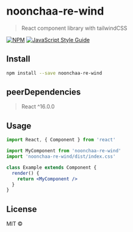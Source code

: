 # noonchaa-re-wind

> React component library with tailwindCSS

[![NPM](https://img.shields.io/npm/v/noonchaa-re-wind.svg)](https://www.npmjs.com/package/noonchaa-re-wind) [![JavaScript Style Guide](https://img.shields.io/badge/code_style-standard-brightgreen.svg)](https://standardjs.com)

## Install

```bash
npm install --save noonchaa-re-wind
```

## peerDependencies
> React ^16.0.0

## Usage

```jsx
import React, { Component } from 'react'

import MyComponent from 'noonchaa-re-wind'
import 'noonchaa-re-wind/dist/index.css'

class Example extends Component {
  render() {
    return <MyComponent />
  }
}
```

## License

MIT © [](https://github.com/)
